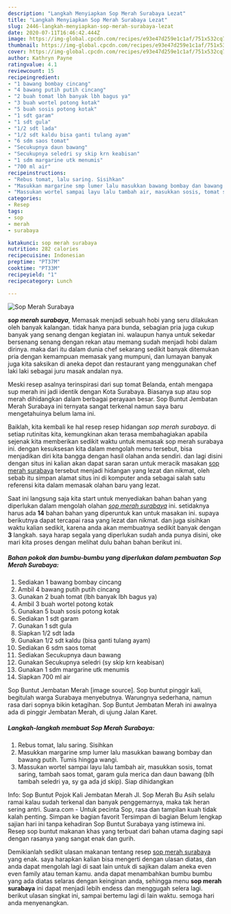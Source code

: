 ```yaml
---
description: "Langkah Menyiapkan Sop Merah Surabaya Lezat"
title: "Langkah Menyiapkan Sop Merah Surabaya Lezat"
slug: 2446-langkah-menyiapkan-sop-merah-surabaya-lezat
date: 2020-07-11T16:46:42.444Z
image: https://img-global.cpcdn.com/recipes/e93e47d259e1c1af/751x532cq70/sop-merah-surabaya-foto-resep-utama.jpg
thumbnail: https://img-global.cpcdn.com/recipes/e93e47d259e1c1af/751x532cq70/sop-merah-surabaya-foto-resep-utama.jpg
cover: https://img-global.cpcdn.com/recipes/e93e47d259e1c1af/751x532cq70/sop-merah-surabaya-foto-resep-utama.jpg
author: Kathryn Payne
ratingvalue: 4.1
reviewcount: 15
recipeingredient:
- "1 bawang bombay cincang"
- "4 bawang putih putih cincang"
- "2 buah tomat lbh banyak lbh bagus ya"
- "3 buah wortel potong kotak"
- "5 buah sosis potong kotak"
- "1 sdt garam"
- "1 sdt gula"
- "1/2 sdt lada"
- "1/2 sdt kaldu bisa ganti tulang ayam"
- "6 sdm saos tomat"
- "Secukupnya daun bawang"
- "Secukupnya seledri sy skip krn keabisan"
- "1 sdm margarine utk menumis"
- "700 ml air"
recipeinstructions:
- "Rebus tomat, lalu saring. Sisihkan"
- "Masukkan margarine smp lumer lalu masukkan bawang bombay dan bawang putih. Tumis hingga wangi."
- "Massukan wortel sampai layu lalu tambah air, masukkan sosis, tomat saring, tambah saos tomat, garam gula merica dan daun bawang (blh tambah seledri ya, sy ga ada jd skip). Siap dihidangkan"
categories:
- Resep
tags:
- sop
- merah
- surabaya

katakunci: sop merah surabaya 
nutrition: 282 calories
recipecuisine: Indonesian
preptime: "PT37M"
cooktime: "PT33M"
recipeyield: "1"
recipecategory: Lunch

---
```



![Sop Merah Surabaya](https://img-global.cpcdn.com/recipes/e93e47d259e1c1af/751x532cq70/sop-merah-surabaya-foto-resep-utama.jpg)

<b><i>sop merah surabaya</i></b>, Memasak menjadi sebuah hobi yang seru dilakukan oleh banyak kalangan. tidak hanya para bunda, sebagian pria juga cukup banyak yang senang dengan kegiatan ini. walaupun hanya untuk sekedar bersenang senang dengan rekan atau memang sudah menjadi hobi dalam dirinya. maka dari itu dalam dunia chef sekarang sedikit banyak ditemukan pria dengan kemampuan memasak yang mumpuni, dan lumayan banyak juga kita saksikan di aneka depot dan restaurant yang menggunakan chef laki laki sebagai juru masak andalan nya.

Meski resep asalnya terinspirasi dari sup tomat Belanda, entah mengapa sup merah ini jadi identik dengan Kota Surabaya. Biasanya sup atau sop merah dihidangkan dalam berbagai perayaan besar. Sop Buntut Jembatan Merah Surabaya ini ternyata sangat terkenal namun saya baru mengetahuinya belum lama ini.

Baiklah, kita kembali ke hal resep resep hidangan <i>sop merah surabaya</i>. di setiap rutinitas kita, kemungkinan akan terasa membahagiakan apabila sejenak kita memberikan sedikit waktu untuk memasak sop merah surabaya ini. dengan kesuksesan kita dalam mengolah menu tersebut, bisa menjadikan diri kita bangga dengan hasil olahan anda sendiri. dan lagi disini dengan situs ini kalian akan dapat saran saran untuk meracik masakan <u>sop merah surabaya</u> tersebut menjadi hidangan yang lezat dan nikmat, oleh sebab itu simpan alamat situs ini di komputer anda sebagai salah satu referensi kita dalam memasak olahan baru yang lezat.


Saat ini langsung saja kita start untuk menyediakan bahan bahan yang diperlukan dalam mengolah olahan <u><i>sop merah surabaya</i></u> ini. setidaknya harus ada <b>14</b> bahan bahan yang diperuntuk kan untuk masakan ini. supaya berikutnya dapat tercapai rasa yang lezat dan nikmat. dan juga sisihkan waktu kalian sedikit, karena anda akan membuatnya sedikit banyak dengan <b>3</b> langkah. saya harap segala yang diperlukan sudah anda punya disini, oke mari kita proses dengan melihat dulu bahan bahan berikut ini.

<!--inarticleads1-->

##### Bahan pokok dan bumbu-bumbu yang diperlukan dalam pembuatan Sop Merah Surabaya:

1. Sediakan 1 bawang bombay cincang
1. Ambil 4 bawang putih putih cincang
1. Gunakan 2 buah tomat (lbh banyak lbh bagus ya)
1. Ambil 3 buah wortel potong kotak
1. Gunakan 5 buah sosis potong kotak
1. Sediakan 1 sdt garam
1. Gunakan 1 sdt gula
1. Siapkan 1/2 sdt lada
1. Gunakan 1/2 sdt kaldu (bisa ganti tulang ayam)
1. Sediakan 6 sdm saos tomat
1. Sediakan Secukupnya daun bawang
1. Gunakan Secukupnya seledri (sy skip krn keabisan)
1. Gunakan 1 sdm margarine utk menumis
1. Siapkan 700 ml air


Sop Buntut Jembatan Merah [image source]. Sop buntut pinggir kali, begitulah warga Surabaya menyebutnya. Warungnya sederhana, namun rasa dari sopnya bikin ketagihan. Sop Buntut Jembatan Merah ini awalnya ada di pinggir Jembatan Merah, di ujung Jalan Karet. 

<!--inarticleads2-->

##### Langkah-langkah membuat Sop Merah Surabaya:

1. Rebus tomat, lalu saring. Sisihkan
1. Masukkan margarine smp lumer lalu masukkan bawang bombay dan bawang putih. Tumis hingga wangi.
1. Massukan wortel sampai layu lalu tambah air, masukkan sosis, tomat saring, tambah saos tomat, garam gula merica dan daun bawang (blh tambah seledri ya, sy ga ada jd skip). Siap dihidangkan


Info: Sop Buntut Pojok Kali Jembatan Merah Jl. Sop Merah Bu Asih selalu ramai kalau sudah terkenal dan banyak penggemarnya, maka tak heran sering antri. Suara.com - Untuk pecinta Sop, rasa dan tampilan kuah tidak kalah penting. Simpan ke bagian favorit Tersimpan di bagian Belum lengkap sajian hari ini tanpa kehadiran Sop Buntut Surabaya yang istimewa ini. Resep sop buntut makanan khas yang terbuat dari bahan utama daging sapi dengan rasanya yang sangat enak dan gurih. 

Demikianlah sedikit ulasan makanan tentang resep <u>sop merah surabaya</u> yang enak. saya harapkan kalian bisa mengerti dengan ulasan diatas, dan anda dapat mengolah lagi di saat lain untuk di sajikan dalam aneka even even family atau teman kamu. anda dapat menambahkan bumbu bumbu yang ada diatas selaras dengan keinginan anda, sehingga menu <b>sop merah surabaya</b> ini dapat menjadi lebih endess dan menggugah selera lagi. berikut ulasan singkat ini, sampai bertemu lagi di lain waktu. semoga hari anda menyenangkan.
